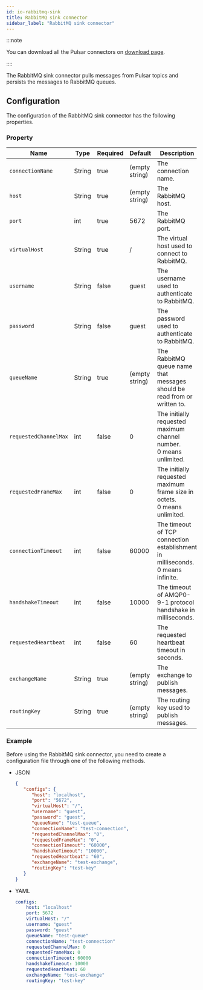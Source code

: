 ```yaml
---
id: io-rabbitmq-sink
title: RabbitMQ sink connector
sidebar_label: "RabbitMQ sink connector"
---
```


:::note

You can download all the Pulsar connectors on [download page](pathname:///download).

::::

The RabbitMQ sink connector pulls messages from Pulsar topics and persists the messages to RabbitMQ queues.


## Configuration

The configuration of the RabbitMQ sink connector has the following properties.


### Property

| Name                  | Type   | Required | Default        | Description                                                                          |
|-----------------------|--------|----------|----------------|--------------------------------------------------------------------------------------|
| `connectionName`      | String | true     | (empty string) | The connection name.                                                                 |
| `host`                | String | true     | (empty string) | The RabbitMQ host.                                                                   |
| `port`                | int    | true     | 5672           | The RabbitMQ port.                                                                   |
| `virtualHost`         | String | true     | /              | The virtual host used to connect to RabbitMQ.                                        |
| `username`            | String | false    | guest          | The username used to authenticate to RabbitMQ.                                       |
| `password`            | String | false    | guest          | The password used to authenticate to RabbitMQ.                                       |
| `queueName`           | String | true     | (empty string) | The RabbitMQ queue name that messages should be read from or written to.             |
| `requestedChannelMax` | int    | false    | 0              | The initially requested maximum channel number. <br/> 0 means unlimited.             |
| `requestedFrameMax`   | int    | false    | 0              | The initially requested maximum frame size in octets. <br/> 0 means unlimited.       |
| `connectionTimeout`   | int    | false    | 60000          | The timeout of TCP connection establishment in milliseconds. <br/> 0 means infinite. |
| `handshakeTimeout`    | int    | false    | 10000          | The timeout of AMQP0-9-1 protocol handshake in milliseconds.                         |
| `requestedHeartbeat`  | int    | false    | 60             | The requested heartbeat timeout in seconds.                                          |
| `exchangeName`        | String | true     | (empty string) | The exchange to publish messages.                                                    |
| `routingKey`          | String | true     | (empty string) | The routing key used to publish messages.                                            |

### Example

Before using the RabbitMQ sink connector, you need to create a configuration file through one of the following methods.

* JSON

  ```json
  {
     "configs": {
        "host": "localhost",
        "port": "5672",
        "virtualHost": "/",
        "username": "guest",
        "password": "guest",
        "queueName": "test-queue",
        "connectionName": "test-connection",
        "requestedChannelMax": "0",
        "requestedFrameMax": "0",
        "connectionTimeout": "60000",
        "handshakeTimeout": "10000",
        "requestedHeartbeat": "60",
        "exchangeName": "test-exchange",
        "routingKey": "test-key"
     }
  }
  ```

* YAML

  ```yaml
  configs:
      host: "localhost"
      port: 5672
      virtualHost: "/"
      username: "guest"
      password: "guest"
      queueName: "test-queue"
      connectionName: "test-connection"
      requestedChannelMax: 0
      requestedFrameMax: 0
      connectionTimeout: 60000
      handshakeTimeout: 10000
      requestedHeartbeat: 60
      exchangeName: "test-exchange"
      routingKey: "test-key"
  ```

